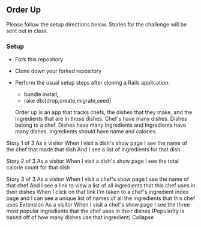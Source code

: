 ## Order Up
Please follow the setup directions below. Stories for the challenge will be sent out in class.

### Setup
- Fork this repository
- Clone down your forked repository
- Perform the usual setup steps after cloning a Rails application:
    - bundle install,
    - rake db:{drop,create,migrate,seed}

  Order up is an app that tracks chefs, the dishes that they make, and the ingredients that are in those dishes. Chef's have many dishes. Dishes belong to a chef. Dishes have many Ingredients and Ingredients have many dishes. Ingredients should have name and calories.


Story 1 of 3
As a visitor
When I visit a dish's show page
I see the name of the chef that made that dish
And I see a list of ingredients for that dish

Story 2 of 3
As a visitor
When I visit a dish's show page
I see the total calorie count for that dish

Story 3 of 3
As a visitor
When I visit a chef's show page
I see the name of that chef
And I see a link to view a list of all ingredients that this chef uses in their dishes
When I click on that link
I'm taken to a chef's ingredient index page
and I can see a unique list of names of all the ingredients that this chef uses
Extension
As a visitor
When I visit a chef's show page
I see the three most popular ingredients that the chef uses in their dishes
(Popularity is based off of how many dishes use that ingredient)
Collapse
